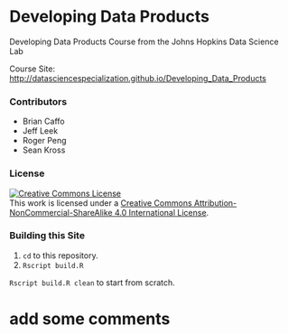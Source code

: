 # Developing Data Products

Developing Data Products Course from the Johns Hopkins Data Science Lab

Course Site: http://datasciencespecialization.github.io/Developing_Data_Products

### Contributors

* Brian Caffo
* Jeff Leek
* Roger Peng
* Sean Kross

### License

<a rel="license" href="http://creativecommons.org/licenses/by-nc-sa/4.0/"><img alt="Creative Commons License" style="border-width:0" src="https://i.creativecommons.org/l/by-nc-sa/4.0/88x31.png" /></a><br />This work is licensed under a <a rel="license" href="http://creativecommons.org/licenses/by-nc-sa/4.0/">Creative Commons Attribution-NonCommercial-ShareAlike 4.0 International License</a>.

### Building this Site

1. `cd` to this repository.
2. `Rscript build.R`

`Rscript build.R clean` to start from scratch.

# add some comments